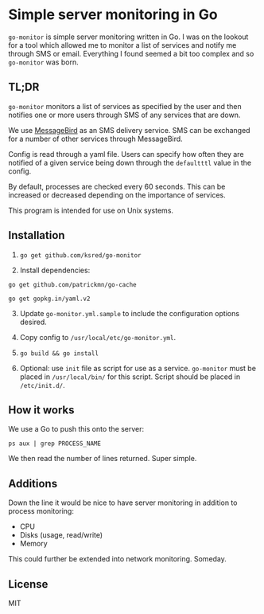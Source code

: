 # Simple server monitoring in Go

`go-monitor` is simple server monitoring written in Go. I was on the lookout for a tool which allowed me 
to monitor a list of services and notify me through SMS or email. Everything I found seemed a bit too complex 
and so `go-monitor` was born.

## TL;DR
`go-monitor` monitors a list of services as specified by the user and then notifies one or more users through SMS 
of any services that are down.

We use [MessageBird](https://www.messagebird.com/) as an SMS delivery service. SMS can be exchanged for a 
number of other services through MessageBird.

Config is read through a yaml file.
Users can specify how often they are notified of a given service being down through the `defaultttl` value in the config.

By default, processes are checked every 60 seconds. This can be increased or decreased depending on the importance of services.

This program is intended for use on Unix systems.

## Installation
1. `go get github.com/ksred/go-monitor`

2. Install dependencies:

 `go get github.com/patrickmn/go-cache`

 `go get gopkg.in/yaml.v2`

3. Update `go-monitor.yml.sample` to include the configuration options desired. 

4. Copy config to `/usr/local/etc/go-monitor.yml`.

5. `go build && go install`

6. Optional: use `init` file as script for use as a service. `go-monitor` must be placed in `/usr/local/bin/` for this script. Script should be placed in `/etc/init.d/`.

## How it works
We use a Go to push this onto the server:

`ps aux | grep PROCESS_NAME`

We then read the number of lines returned. Super simple.

## Additions
Down the line it would be nice to have server monitoring in addition to process monitoring:

- CPU
- Disks (usage, read/write)
- Memory

This could further be extended into network monitoring. Someday.

## License
MIT
